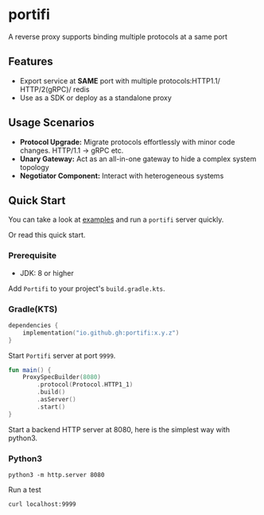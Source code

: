 # portifi

A reverse proxy supports binding multiple protocols at a same port

## Features

- Export service at **SAME** port with multiple protocols:HTTP1.1/ HTTP/2(gRPC)/ redis
- Use as a SDK or deploy as a standalone proxy

## Usage Scenarios

- **Protocol Upgrade:** Migrate protocols effortlessly with minor code changes. HTTP/1.1 -> gRPC etc.
- **Unary Gateway:** Act as an all-in-one gateway to hide a complex system topology
- **Negotiator Component:** Interact with heterogeneous systems

## Quick Start

You can take a look at [examples](examples) and run a `portifi` server quickly.

Or read this quick start.

### Prerequisite

- JDK: 8 or higher

Add `Portifi` to your project's `build.gradle.kts`.

### Gradle(KTS)
```kotlin
dependencies {
    implementation("io.github.gh:portifi:x.y.z")
}
```

Start `Portifi` server at port `9999`.

```kotlin
fun main() {
    ProxySpecBuilder(8080)
        .protocol(Protocol.HTTP1_1)
        .build()
        .asServer()
        .start()
}
```

Start a backend HTTP server at 8080, here is the simplest way with python3.
### Python3
```shell
python3 -m http.server 8080
```

Run a test
```shell
curl localhost:9999
```

